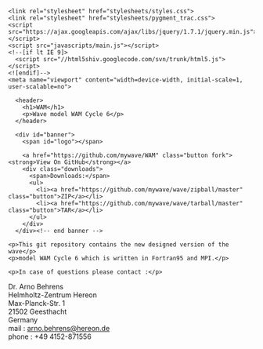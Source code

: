 <html>
  <head>
    <meta charset="utf-8">
    <meta http-equiv="X-UA-Compatible" content="chrome=1">

    <link rel="stylesheet" href="stylesheets/styles.css">
    <link rel="stylesheet" href="stylesheets/pygment_trac.css">
    <script src="https://ajax.googleapis.com/ajax/libs/jquery/1.7.1/jquery.min.js"></script>
    <script src="javascripts/main.js"></script>
    <!--[if lt IE 9]>
      <script src="//html5shiv.googlecode.com/svn/trunk/html5.js"></script>
    <![endif]-->
    <meta name="viewport" content="width=device-width, initial-scale=1, user-scalable=no">

  </head>
  <body>

      <header>
        <h1>WAM</h1>
        <p>Wave model WAM Cycle 6</p>
      </header>

      <div id="banner">
        <span id="logo"></span>

        <a href="https://github.com/mywave/WAM" class="button fork"><strong>View On GitHub</strong></a>
        <div class="downloads">
          <span>Downloads:</span>
          <ul>
            <li><a href="https://github.com/mywave/wave/zipball/master" class="button">ZIP</a></li>
            <li><a href="https://github.com/mywave/wave/tarball/master" class="button">TAR</a></li>
          </ul>
        </div>
      </div><!-- end banner -->
    
    <p>This git repository contains the new designed version of the wave</p> 
    <p>model WAM Cycle 6 which is written in Fortran95 and MPI.</p> 

    <p>In case of questions please contact :</p> 
Dr. Arno Behrens  
Helmholtz-Zentrum Hereon  
Max-Planck-Str. 1  
21502 Geesthacht  
Germany  
mail : arno.behrens@hereon.de  
phone : +49 4152-871556  

